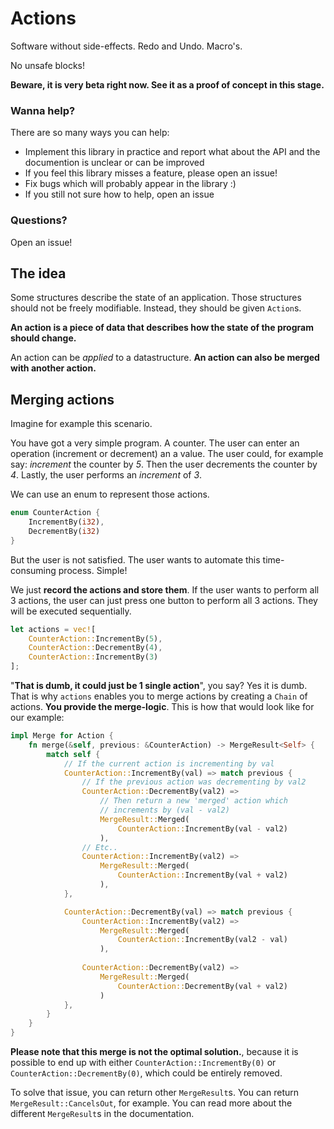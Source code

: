 # Actions
Software without side-effects. Redo and Undo. Macro's.

No unsafe blocks!

**Beware, it is very beta right now.
See it as a proof of concept in this stage.**

### Wanna help?
There are so many ways you can help:
- Implement this library in practice and report what about the API and the documention is unclear or can be improved
- If you feel this library misses a feature, please open an issue!
- Fix bugs which will probably appear in the library :)
- If you still not sure how to help, open an issue

### Questions?

Open an issue!

## The idea
Some structures describe the state of an application. Those structures should not be freely modifiable. Instead, they should be given `Action`s.

**An action is a piece of data that describes how the state of the program should change.**

An action can be *applied* to a datastructure. **An action can also be merged with another action.**

## Merging actions
Imagine for example this scenario.

You have got a very simple program. A counter.
The user can enter an operation (increment or decrement) an a value. The user could, for example say: *increment* the counter by *5*. Then the user decrements the counter by *4*. Lastly, the user performs an *increment* of *3*.

We can use an enum to represent those actions.

```rust
enum CounterAction {
    IncrementBy(i32),
    DecrementBy(i32)
}
```

But the user is not satisfied. The user wants to automate this time-consuming process. Simple!

We just **record the actions and store them**. If the user wants to perform all 3 actions, the user can just press one button to perform all 3 actions. They will be executed sequentially.

```rust
let actions = vec![
    CounterAction::IncrementBy(5),
    CounterAction::DecrementBy(4),
    CounterAction::IncrementBy(3)
];
```

"**That is dumb, it could just be 1 single action**", you say? Yes it is dumb. That is why `actions` enables you to merge actions by creating a `Chain` of actions. **You provide the merge-logic**. This is how that would look like for our example:


```rust
impl Merge for Action {
    fn merge(&self, previous: &CounterAction) -> MergeResult<Self> {
        match self {
            // If the current action is incrementing by val
            CounterAction::IncrementBy(val) => match previous {
                // If the previous action was decrementing by val2
                CounterAction::DecrementBy(val2) => 
                    // Then return a new 'merged' action which
                    // increments by (val - val2)
                    MergeResult::Merged(
                        CounterAction::IncrementBy(val - val2)
                    ),
                // Etc..
                CounterAction::IncrementBy(val2) =>
                    MergeResult::Merged(
                        CounterAction::IncrementBy(val + val2)
                    ),
            },

            CounterAction::DecrementBy(val) => match previous {
                CounterAction::IncrementBy(val2) =>
                    MergeResult::Merged(
                        CounterAction::IncrementBy(val2 - val)
                    ),
                
                CounterAction::DecrementBy(val2) =>
                    MergeResult::Merged(
                        CounterAction::DecrementBy(val + val2)
                    )
            },
        }
    }
}
```

**Please note that this merge is not the optimal solution.**, because it is possible to end up with either `CounterAction::IncrementBy(0)` or `CounterAction::DecrementBy(0)`, which could be entirely removed.

To solve that issue, you can return other `MergeResult`s. You can return `MergeResult::CancelsOut`, for example. You can read more about the different `MergeResult`s in the documentation.
